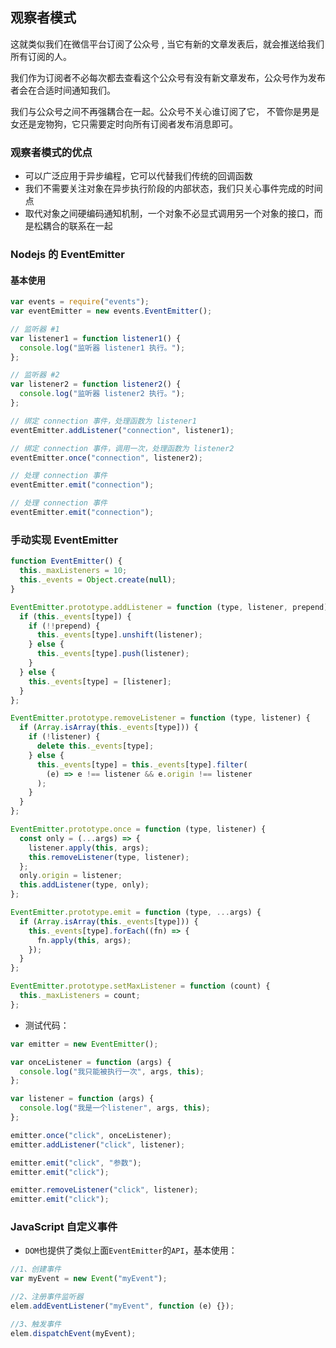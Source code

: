 ## 观察者模式

这就类似我们在微信平台订阅了公众号 , 当它有新的文章发表后，就会推送给我们所有订阅的人。

我们作为订阅者不必每次都去查看这个公众号有没有新文章发布，公众号作为发布者会在合适时间通知我们。

我们与公众号之间不再强耦合在一起。公众号不关心谁订阅了它， 不管你是男是女还是宠物狗，它只需要定时向所有订阅者发布消息即可。

### 观察者模式的优点

- 可以广泛应用于异步编程，它可以代替我们传统的回调函数
- 我们不需要关注对象在异步执行阶段的内部状态，我们只关心事件完成的时间点
- 取代对象之间硬编码通知机制，一个对象不必显式调用另一个对象的接口，而是松耦合的联系在一起

### Nodejs 的 EventEmitter

#### 基本使用

```js
var events = require("events");
var eventEmitter = new events.EventEmitter();

// 监听器 #1
var listener1 = function listener1() {
  console.log("监听器 listener1 执行。");
};

// 监听器 #2
var listener2 = function listener2() {
  console.log("监听器 listener2 执行。");
};

// 绑定 connection 事件，处理函数为 listener1
eventEmitter.addListener("connection", listener1);

// 绑定 connection 事件，调用一次，处理函数为 listener2
eventEmitter.once("connection", listener2);

// 处理 connection 事件
eventEmitter.emit("connection");

// 处理 connection 事件
eventEmitter.emit("connection");
```

### 手动实现 EventEmitter

```js
function EventEmitter() {
  this._maxListeners = 10;
  this._events = Object.create(null);
}

EventEmitter.prototype.addListener = function (type, listener, prepend) {
  if (this._events[type]) {
    if (!!prepend) {
      this._events[type].unshift(listener);
    } else {
      this._events[type].push(listener);
    }
  } else {
    this._events[type] = [listener];
  }
};

EventEmitter.prototype.removeListener = function (type, listener) {
  if (Array.isArray(this._events[type])) {
    if (!listener) {
      delete this._events[type];
    } else {
      this._events[type] = this._events[type].filter(
        (e) => e !== listener && e.origin !== listener
      );
    }
  }
};

EventEmitter.prototype.once = function (type, listener) {
  const only = (...args) => {
    listener.apply(this, args);
    this.removeListener(type, listener);
  };
  only.origin = listener;
  this.addListener(type, only);
};

EventEmitter.prototype.emit = function (type, ...args) {
  if (Array.isArray(this._events[type])) {
    this._events[type].forEach((fn) => {
      fn.apply(this, args);
    });
  }
};

EventEmitter.prototype.setMaxListener = function (count) {
  this._maxListeners = count;
};
```

- 测试代码：

```js
var emitter = new EventEmitter();

var onceListener = function (args) {
  console.log("我只能被执行一次", args, this);
};

var listener = function (args) {
  console.log("我是一个listener", args, this);
};

emitter.once("click", onceListener);
emitter.addListener("click", listener);

emitter.emit("click", "参数");
emitter.emit("click");

emitter.removeListener("click", listener);
emitter.emit("click");
```

### JavaScript 自定义事件

- `DOM`也提供了类似上面`EventEmitter`的`API`，基本使用：

```js
//1、创建事件
var myEvent = new Event("myEvent");

//2、注册事件监听器
elem.addEventListener("myEvent", function (e) {});

//3、触发事件
elem.dispatchEvent(myEvent);
```
